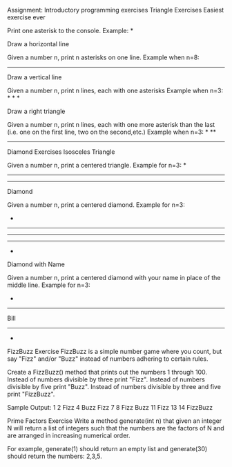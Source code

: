 Assignment: Introductory programming exercises
Triangle Exercises
Easiest exercise ever

Print one asterisk to the console.
Example:
*

Draw a horizontal line

Given a number n, print n asterisks on one line.
Example when n=8:
********

Draw a vertical line

Given a number n, print n lines, each with one asterisks
Example when n=3:
*
*
*

Draw a right triangle

Given a number n, print n lines, each with one more asterisk than the last (i.e. one on the first line, two on the second,etc.) 
Example when n=3:
*
**
***

Diamond Exercises
Isosceles Triangle

Given a number n, print a centered triangle. Example for n=3:
  *
 ***
*****
Diamond

Given a number n, print a centered diamond. Example for n=3:

  *
 ***
*****
 ***
  *

Diamond with Name

Given a number n, print a centered diamond with your name in place of the middle line. Example for n=3:

  *
 ***
Bill
 ***
  *

FizzBuzz Exercise
FizzBuzz is a simple number game where you count, but say "Fizz" and/or "Buzz" instead of numbers adhering to certain rules.

Create a FizzBuzz() method that prints out the numbers 1 through 100.
Instead of numbers divisible by three print "Fizz".
Instead of numbers divisible by five print "Buzz".
Instead of numbers divisible by three and five print "FizzBuzz".

Sample Output:
1
2
Fizz
4
Buzz
Fizz
7
8
Fizz
Buzz
11
Fizz
13
14
FizzBuzz

Prime Factors Exercise
Write a method generate(int n) that given an integer N will return a list of integers such that the numbers are the factors of N and are arranged in increasing numerical order.

For example, generate(1) should return an empty list and generate(30) should return the numbers: 2,3,5.
